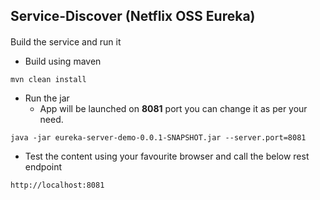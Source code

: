 ## Service-Discover (Netflix OSS Eureka)

####
Build the service and run it
* Build using maven
```
mvn clean install
```
* Run the jar
    - App will be launched on **8081** port you can change it as per your need.
```
java -jar eureka-server-demo-0.0.1-SNAPSHOT.jar --server.port=8081
```

* Test the content using your favourite browser and call the below rest endpoint
```
http://localhost:8081
```